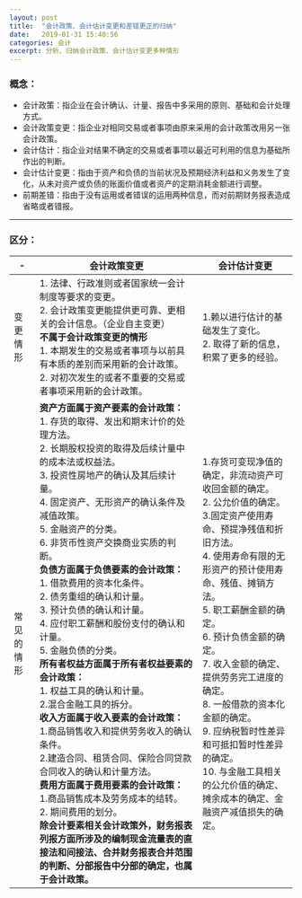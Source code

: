 ```yaml
---
layout: post
title:  "会计政策、会计估计变更和差错更正的归纳"
date:   2019-01-31 15:40:56
categories: 会计
excerpt: 分析、归纳会计政策、会计估计变更多种情形
---
```




### 概念： ###

  - 会计政策：指企业在会计确认、计量、报告中多采用的原则、基础和会计处理方式。
  - 会计政策变更：指企业对相同交易或者事项由原来采用的会计政策改用另一张会计政策。
  - 会计估计：指企业对结果不确定的交易或者事项以最近可利用的信息为基础所作出的判断。
  - 会计估计变更：指由于资产和负债的当前状况及预期经济利益和义务发生了变化，从未对资产或负债的账面价值或者资产的定期消耗金额进行调整。
  - 前期差错：指由于没有运用或者错误的运用两种信息，而对前期财务报表造成省略或者错报。



------

### 区分： ### 

|-|会计政策变更|会计估计变更|
|-----|-----|-----|
|变更情形| 1. 法律、行政准则或者国家统一会计制度等要求的变更。<br>2. 会计政策变更能提供更可靠、更相关的会计信息。（企业自主变更）<br>**不属于会计政策变更的情形**<br>1. 本期发生的交易或者事项与以前具有本质的差别而采用新的会计政策。<br>2. 对初次发生的或者不重要的交易或者事项采用新的会计政策。|1.赖以进行估计的基础发生了变化。<br>2. 取得了新的信息，积累了更多的经验。|
|常见的情形|**资产方面属于资产要素的会计政策：**<br>	1. 存货的取得、发出和期末计价的处理方法。<br>	2. 长期股权投资的取得及后续计量中的成本法或权益法。<br>	3. 投资性房地产的确认及其后续计量。<br>	4. 固定资产、无形资产的确认条件及减值政策。<br>	5. 金融资产的分类。<br>	6. 非货币性资产交换商业实质的判断。<br>**负债方面属于负债要素的会计政策：** <br>	1. 借款费用的资本化条件。<br>	2. 债务重组的确认和计量。<br>	3. 预计负债的确认和计量。<br>	4. 应付职工薪酬和股份支付的确认和计量。<br>	5. 金融负债的分类。<br>**所有者权益方面属于所有者权益要素的会计政策：** <br>1. 权益工具的确认和计量。<br>2.混合金融工具的拆分。<br> **收入方面属于收入要素的会计政策：** <br>1.商品销售收入和提供劳务收入的确认条件。<br>2.建造合同、租赁合同、保险合同贷款合同收入的确认和计量方法。<br> **费用方面属于费用要素的会计政策：** <br>1.商品销售成本及劳务成本的结转。<br>2. 期间费用的划分。<br> **除会计要素相关会计政策外，财务报表列报方面所涉及的编制现金流量表的直接法和间接法、合并财务报表合并范围的判断、分部报告中分部的确定，也属于会计政策。**|1.存货可变现净值的确定，非流动资产可收回金额的确定。<br>2. 公允价值的确定。<br> 3.固定资产使用寿命、预提净残值和折旧方法。<br>4. 使用寿命有限的无形资产的预计使用寿命、残值、摊销方法。<br>5. 职工薪酬金额的确定。 <br>6. 预计负债金额的确定。 <br>7. 收入金额的确定、提供劳务完工进度的确定。<br>8. 一般借款的资本化金额的确定。<br>9. 应纳税暂时性差异和可抵扣暂时性差异的确定。<br>10. 与金融工具相关的公允价值的确定、摊余成本的确定、金融资产减值损失的确定。|

